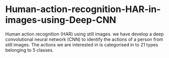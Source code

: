 # Human-action-recognition-HAR-in-images-using-Deep-CNN
Human action recognition (HAR) using still images. we have develop a deep convolutional neural network (CNN) to identify the actions of a person from still images. The actions we are interested in is categorised in to 21 types belonging to 5 classes.
